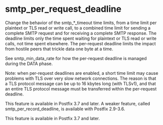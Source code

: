 # smtp_per_request_deadline 

 Change the behavior of the smtp_*_timeout time limits, from a
time limit per plaintext or TLS read or write call, to a combined
time limit for sending a complete SMTP request and for receiving a
complete SMTP response. The deadline limits only the time spent
waiting for plaintext or TLS read or write calls, not time spent
elsewhere. The per-request deadline limits the impact from hostile
peers that trickle data one byte at a time. 

 See smtp_min_data_rate for how the per-request deadline is
managed during the DATA phase. 

 Note: when per-request deadlines are enabled, a short time limit
may cause problems with TLS over very slow network connections. The
reason is that a TLS protocol message can be up to 16 kbytes long
(with TLSv1), and that an entire TLS protocol message must be
transferred within the per-request deadline. 

 This feature is available in Postfix 3.7 and later. A weaker
feature, called smtp_per_record_deadline, is available with Postfix
2.9-3.6. 

 This feature is available in Postfix 3.7 and later. 


